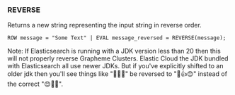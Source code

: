 <!--
This is generated by ESQL's AbstractFunctionTestCase. Do no edit it. See ../README.md for how to regenerate it.
-->

### REVERSE
Returns a new string representing the input string in reverse order.

```
ROW message = "Some Text" | EVAL message_reversed = REVERSE(message);
```
Note: If Elasticsearch is running with a JDK version less than 20 then this will not properly reverse Grapheme Clusters.
Elastic Cloud the JDK bundled with Elasticsearch all use newer JDKs. But if you've explicitly shifted to an older jdk
then you'll see things like "👍🏽😊" be reversed to  "🏽👍😊" instead of the correct "😊👍🏽".
